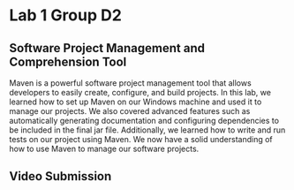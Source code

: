 # Lab 1 Group D2
## Software Project Management and Comprehension Tool
Maven is a powerful software project management tool that allows developers to easily create, configure, and build projects. In this lab, we learned how to set up Maven on our Windows machine and used it to manage our projects. We also covered advanced features such as automatically generating documentation and configuring dependencies to be included in the final jar file. Additionally, we learned how to write and run tests on our project using Maven. We now have a solid understanding of how to use Maven to manage our software projects.
## Video Submission
